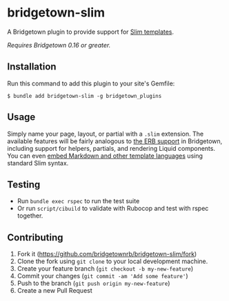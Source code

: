 # bridgetown-slim

A Bridgetown plugin to provide support for [Slim templates](http://slim-lang.com).

_Requires Bridgetown 0.16 or greater._

## Installation

Run this command to add this plugin to your site's Gemfile:

```shell
$ bundle add bridgetown-slim -g bridgetown_plugins
```

## Usage

Simply name your page, layout, or partial with a `.slim` extension. The available features will be fairly analogous to [the ERB support](https://www.bridgetownrb.com/docs/erb-and-beyond#haml-and-slim) in Bridgetown, including support for helpers, partials, and rendering Liquid components. You can even [embed Markdown and other template languages](https://github.com/slim-template/slim#embedded-engines-markdown-) using standard Slim syntax.

## Testing

* Run `bundle exec rspec` to run the test suite
* Or run `script/cibuild` to validate with Rubocop and test with rspec together.

## Contributing

1. Fork it (https://github.com/bridgetownrb/bridgetown-slim/fork)
2. Clone the fork using `git clone` to your local development machine.
3. Create your feature branch (`git checkout -b my-new-feature`)
4. Commit your changes (`git commit -am 'Add some feature'`)
5. Push to the branch (`git push origin my-new-feature`)
6. Create a new Pull Request
